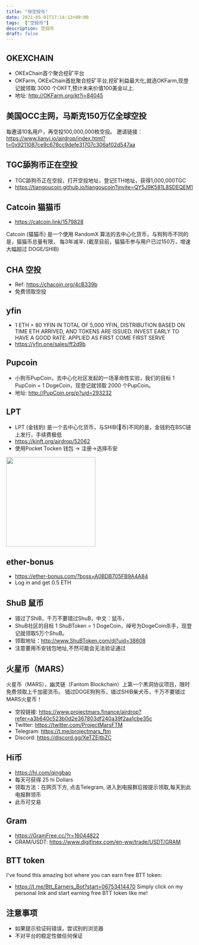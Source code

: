 ```yaml
---
title: "领空投币"
date: 2021-05-01T17:14:13+09:00
tags:  ["空投币"]
description: 空投币
draft: false
---
```


## OKEXCHAIN
- OKExChain首个聚合挖矿平台
- OKFarm, OKExChain首批聚合挖矿平台,挖矿利益最大化,就选OKFarm,现登记就领取 3000 个OKFT,预计未来价值100美金以上.
- 地址: http://OKFarm.org/kt?i=84045 

## 美国OCC主网，马斯克150万亿全球空投
每邀请10名用户，再空投100,000,000枚空投。
邀请链接：https://www.lianyi.io/airdrop/index.html?t=0x9211087ce9c678cc9defe31707c306af02d547aa

<!--more-->

## TGC舔狗币正在空投
- TGC舔狗币正在空投，打开空投地址，登记ETH地址，获得1,000,000TGC
- https://tiangoucoin.github.io/tiangoucoin?invite=QY5J9K581L8SDEQEM1

## Catcoin 猫猫币
- https://catcoin.link/1579828

Catcoin (猫猫币) 是一个使用 RandomX 算法的去中心化货币，与狗狗币不同的是，猫猫币总量有限， 每3年减半.
(截至目前，猫猫币参与用户已过150万，增速大幅超过 DOGE/SHIB)

## CHA 空投
- Ref: https://chacoin.org/4cB339b
- 免费领取空投

## yfin
- 1 ETH = 80 YFIN IN TOTAL OF 5,000 YFIN, DISTRIBUTION BASED ON TIME ETH ARRIVED, AND TOKENS ARE ISSUED. INVEST EARLY TO HAVE A GOOD RATE. APPLIED AS FIRST COME FIRST SERVE
- https://yfin.one/sales/ff2d9b


##  Pupcoin
- 小狗币PupCoin，去中心化社区发起的一场革命性实验，我们的目标 1 PupCoin = 1 DogeCoin，现登记就领取 2000 个PupCoin。
- 地址: http://PupCoin.org/p?uid=293232

## LPT
- LPT (金钱豹) 是一个去中心化货币，与SHIB(💩币)不同的是，金钱豹在BSC链上发行，手续费极低
- https://kinft.org/airdrop/52062
- 使用Pocket Tocken 钱包 -> 注册->选择币安
<img src="https://cdn.jsdelivr.net/gh/yubaoliu/assets@image/image-20210515161327761.png" width="240px" />

## ether-bonus
- https://ether-bonus.com/?boss=A0BDB705FB9A4A84
- Log in and get 0.5 ETH

## ShuB 鼠币
- 错过了ShiB，千万不要错过ShuB，中文：鼠币，
- ShuB社区的目标 1 ShuBToken = 1 DogeCoin，绰号为DogeCoin杀手，现登记就领取5万个ShuB。
- 领取地址：http://www.ShuBToken.com/dj?uid=38608
- 注意要用币安钱包地址,不然可能会无法验证通过

## 火星币（MARS）
火星币（MARS），幽灵链（Fantom Blockchain）上第一个黑洞协议项目，限时免费领取上千加密货币。
错过DOGE狗狗币，错过SHIB柴犬币，千万不要错过MARS火星币！

- 空投链接: https://www.projectmars.finance/airdrop?refer=a3b640c523b0d2e367803df240a39f2aa1cbe35c
- Twitter: https://twitter.com/ProjectMarsFTM
- Telegram: https://t.me/projectmars_ftm
- Discord: https://discord.gg/XeTZEjtbZC

## Hi币
- https://hi.com/qingbao
- 每天可获得 25 hi Dollars
- 领取方法：在网页下方, 点击Telegram, 进入到电报群后按提示领取,每天到此电报群领币
- 此币可交易

## Gram
- https://GramFree.cc/?r=16044822
- GRAM/USDT: https://www.digifinex.com/en-ww/trade/USDT/GRAM

## BTT token
I've found this amazing bot where you can earn free BTT token:
- https://t.me/Btt_Earners_Bot?start=06753414470
Simply click on my personal link and start earning free BTT token like me!

## 注意事项
- 如果提示验证码错误，尝试别的浏览器
- 不对平台的稳定性做任何保证
